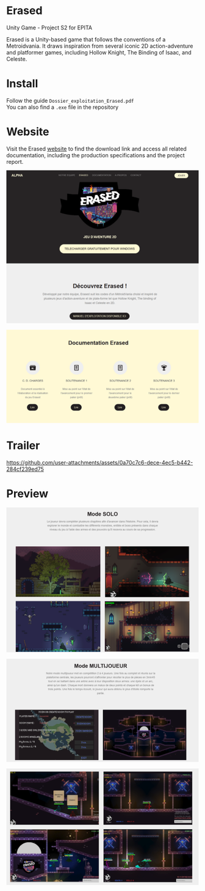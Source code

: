 # Erased
Unity Game - Project S2 for EPITA

Erased is a Unity-based game that follows the conventions of a Metroidvania. It draws inspiration from several iconic 2D action-adventure and platformer games, including Hollow Knight, The Binding of Isaac, and Celeste.

# Install

Follow the guide `Dossier_exploitation_Erased.pdf`\
You can also find a `.exe` file in the repository

# Website

Visit the Erased [website](https://topagrume.github.io/erased/jeu.html) to find the download link and access all related documentation, including the production specifications and the project report.

![](./assets/website.png)

![](./assets/documentations.png)

# Trailer

https://github.com/user-attachments/assets/0a70c7c6-dece-4ec5-b442-284cf239ed75

# Preview

![](./assets/solo1.png)

![](./assets/multi1.png)

![](./assets/multi2.png)
